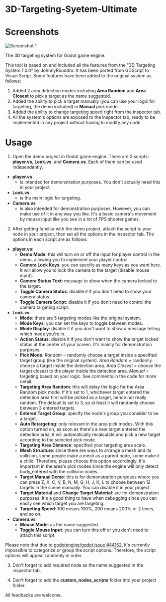 # 3D-Targeting-Syetem-Ultimate

Screenshots
===========
![Screenshot 1](screenshots/preview.gif)

The 3D targeting system for Godot game engine.

This tool is based on and included all the features from the "3D Targeting System 1.0.0" by JohnnyRouddro. It has been ported from GDScript to Visual Script. Some features have been added to the original system as follows:

1. Added 2 area detection modes including **Area Random** and **Area Closest** to pick a target as the name suggested.
2. Added the ability to pick a target manually (you can use your logic for targeting, the demo included) in **Manual** pick mode.
3. Added the ability to change targeting speed right from the inspector tab.
4. All the system's options are exposed to the inspector tab, ready to be implemented in any project without having to modify any code.

# Usage
1. Open the demo project in Godot game engine. There are 3 scripts: **player.vs**, **Look.vs**, and **Camera.vs**. Each of them can be used independently.
- **player.vs**
  - is intended for demonstration purposes. You don't actually need this in your project.
- **Look.vs**
  - is the main logic for targeting.
- **Camera.vs**
  - is also intended for demonstration purposes. However, you can make use of it in any way you like. It's a basic camera's movement by mouse input like you see in a lot of FPS shooter games.

2. After getting familiar with the demo project, attach the script to your node in your project, then set all the options in the inspector tab. The options in each script are as follows:
- **player.vs**: 
  - **Demo Mode**: this will turn on or off the input for player control in the demo, allowing you to implement your player control.
  - **Camera Lock Keys**: you can specify as many keys as you want here. It will allow you to lock the camera to the target (disable mouse input).
  - **Camera Status Text**: message to show when the camera locked to the target.
  - **Toggle Camera Status**: disable it if you don't need to show your camera status.
  - **Toggle Camera Script**: disable it if you don't need to control the camera targeting script.
- **Look.vs**:
  - **Mode**: there are 5 targeting modes like the original system.
  - **Mode Keys**: you can set the keys to toggle between modes.
  - **Mode Display**: disable it if you don't want to show a message telling which mode you're in.
  - **Action Status**: disable it if you don't want to show the target locked status at the center of your screen. It's mainly for demonstration purposes.
  - **Pick Mode**: _Random_ = randomly choose a target inside a specified target group (like the original system). _Area Random_ = randomly choose a target inside the detection area. _Area Closest_ = choose the target closest to the player inside the detection area. _Manual_ = targeting based on your logic. See comments in the code for more detail.
  - **Targeting Area Random**: this will delay the logic for the Area Random pick mode. If it's set to 1, whichever target entered the detection area first will be picked as a target, hence not really random. The default is set to 3, so at least it will randomly choose between 3 entered targets.
  - **Entered Target Group**: specify the node's group you consider to be a target.
  - **Auto Retargeting**: only relevant in the area pick modes. With this option turned on, as soon as there's a new target entered the detection area, it will automatically recalculate and pick a new target according to the selected pick mode.
  - **Targeting Area Distance**: specified your targeting area scale.
  - **Mesh Structure**: since there are ways to arrange a mesh and its collision, some people make a mesh as a parent node, some make it a child. Therefore, please choose this option accordingly. It's important in the area's pick modes since the engine will only detect body_entered with the collision nodes.
  - **Target Manual Demo**: this is for demonstration purposes where you can press Z, X, C, V, B, N, M, G, H, J, K, L to choose between 12 targets in the scene manually. You can disable it in your project.
  - **Target Material** and **Change Target Material**: are for demonstration purposes. It's a good thing to have when debugging since you can easily see which target you are targeting.
  - **Targeting Speed**: 100 means 100%, 200 means 200% or 2 times, and so on.
- **Camera.vs**
  - **Mouse Mode**: as the name suggested.
  - **Toggle Mouse Input**: you can turn this off or you don't need to attach this script.

Please note that due to [godotengine/godot issue #44152](https://github.com/godotengine/godot/issues/44152), it's currently impossible to categorize or group the script options. Therefore, the script options will appear randomly in order.

3. Don't forget to add required node as the name suggested in the inspector tab.

4. Don't forget to add the **custom_nodes_scripts** folder into your project folder.

All feedbacks are welcome.
